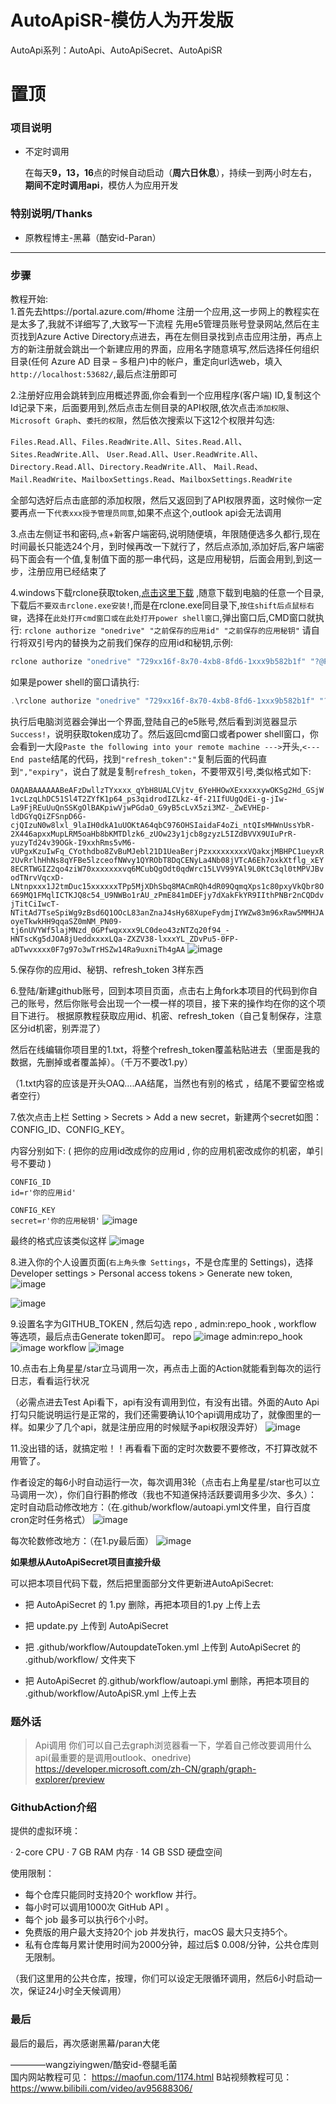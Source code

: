 # AutoApiSR-模仿人为开发版

AutoApi系列：AutoApi、AutoApiSecret、AutoApiSR

# 置顶 #

### 项目说明 ###
* 不定时调用

  在每天**9，13，16**点的时候自动启动（**周六日休息**），持续一到两小时左右，**期间不定时调用api**，模仿人为应用开发

### 特别说明/Thanks ###
* 原教程博主-黑幕（酷安id-Paran）

--------------------------------------------------------------

### 步骤 ###
教程开始:<br>
1.首先去https://portal.azure.com/#home 注册一个应用,这一步网上的教程实在是太多了,我就不详细写了,大致写一下流程
先用e5管理员账号登录网站,然后在主页找到Azure Active Directory点进去，再在左侧目录找到点击应用注册，再点上方的新注册就会跳出一个新建应用的界面，应用名字随意填写,然后选择任何组织目录(任何 Azure AD 目录 – 多租户)中的帐户，重定向url选web，填入`http://localhost:53682/`,最后点注册即可

2.注册好应用会跳转到应用概述界面,你会看到一个应用程序(客户端) ID,复制这个Id记录下来，后面要用到,然后点击左侧目录的API权限,依次点击`添加权限`、`Microsoft Graph`、`委托的权限`，然后依次搜索以下这12个权限并勾选:

`Files.Read.All`、`Files.ReadWrite.All`、`Sites.Read.All`、`Sites.ReadWrite.All`、
`User.Read.All`、`User.ReadWrite.All`、`Directory.Read.All`、`Directory.ReadWrite.All`、
`Mail.Read`、`Mail.ReadWrite`、`MailboxSettings.Read`、`MailboxSettings.ReadWrite`

全部勾选好后点击底部的添加权限，然后又返回到了API权限界面，这时候你一定要再点一下`代表xxx授予管理员同意`,如果不点这个,outlook api会无法调用

3.点击左侧证书和密码,点+新客户端密码,说明随便填，年限随便选多久都行,现在时间最长只能选24个月，到时候再改一下就行了，然后点添加,添加好后,客户端密码下面会有一个值,复制值下面的那一串代码，这是应用秘钥，后面会用到,到这一步，注册应用已经结束了

4.windows下载rclone获取token,[点击这里下载](https://downloads.rclone.org/v1.57.0/rclone-v1.57.0-windows-amd64.zip) ,随意下载到电脑的任意一个目录,下载后`不要双击rclone.exe安装!`,而是在rclone.exe同目录下,`按住shift后点鼠标右键`，选择在`此处打开cmd窗口或在此处打开power shell窗口`,弹出窗口后,CMD窗口就执行:
`rclone authorize "onedrive" "之前保存的应用id" "之前保存的应用秘钥"`
请自行将双引号内的替换为之前我们保存的应用id和秘钥,示例:
```java
rclone authorize "onedrive" "729xx16f-8x70-4xb8-8fd6-1xxx9b582b1f" "?@P@4u/fxxcxxx28:B-3i_QxxFxc6_ZO"
```
如果是power shell的窗口请执行:
```java
.\rclone authorize "onedrive" "729xx16f-8x70-4xb8-8fd6-1xxx9b582b1f" "?@P@4u/fxxcxxx28:B-3i_QxxFxc6_ZO"
```
执行后电脑浏览器会弹出一个界面,登陆自己的e5账号,然后看到浏览器显示`Success!`，说明获取token成功了。然后返回cmd窗口或者power shell窗口，你会看到一大段`Paste the following into your remote machine --->`开头,`<---End paste`结尾的代码，找到`"refresh_token":"`复制后面的代码直到`","expiry"`，说白了就是复制`refresh_token`，不要带双引号,类似格式如下:

`OAQABAAAAAABeAFzDwllzTYxxxx_qYbH8UALCVjtv_6YeHHOwXExxxxxywOKSg2Hd_GSjW1vcLzqLhDC51Sl4T2ZYfK1p64_ps3qidrodIZLkz-4f-21IfUUgQdEi-g-jIw-La9FjREuUuQnSSKgOlBAKpiwVjwPGdaO_G9yB5cLvX5zi3MZ-_ZwEVHEp-ldDGYqQiZFSnpD6G-cjQIzuN0w8lxl_9laIH0dkA1uUOKtA64qbC976OHSIaidaF4oZi_ntQIsMHWnUssYbR-2X446apxxMupLRM5oaHb8bKMTDlzk6_zUOw23y1jcb8gzyzL5IZdBVVX9UIuPrR-yuzyTd24v39OGk-I9xxhRms5vM6-vUPgxKzuIwFq_CYothdbo8ZvBuMJebl21D1UeaBerjPzxxxxxxxxxVQakxjMBHPC1ueyxR2UvRrlhHhNs8qYFBe5lzceofNWvy1QYRObT8DqCENyLa4Nb08jVTcA6Eh7oxkXtflg_xEY8ECRTWGIZ2qo4ziW70xxxxxxxvq6MCubQgOdt0qdWrc15LVV99YAl9L0KtC3ql0tMPVJBvodTNrvVqcxD-LNtnpxxx1J2tmDuc15xxxxxxTPp5MjXDhSbq8MACmRQh4dR09QqmqXps1c80pxyVkQbr8O669MQ1FMqlICTKJQ8c54_U9NWBo1rAU_zPmE841mDEFjy7dXakFkYR9IIthPNBr2nCQDdvjTitCiIwcT-NTitAd7TseSpiWg9zBsd6Q1OOcL83anZnaJ4sHy68XupeFydmjIYWZw83m96xRaw5MMHJAoyeTkwkHH9qqaSZ0mNM_PN09-tj6nUVYWf5lajMNzd_0GPfwqxxxx9LC0deo43zNTZq20f94_-HNTscKg5dJOA8jUeddxxxxLQa-ZXZV38-lxxxYL_ZDvPu5-0FP-aDTwvxxxx0F7g97o3wTrHSZw14Ra9uxniTh4gAA`
![image](https://spark2077-my.sharepoint.com/personal/spark_spark2077_onmicrosoft_com/_layouts/52/download.aspx?share=EXvYxPqBn2JMgg3DDFjSp_UBfiMj6iOAonRN5niZ_EOIzw
)<br>

5.保存你的应用id、秘钥、refresh_token 3样东西

6.登陆/新建github账号，回到本项目页面，点击右上角fork本项目的代码到你自己的账号，然后你账号会出现一个一模一样的项目，接下来的操作均在你的这个项目下进行。
根据原教程获取应用id、机密、refresh_token（自己复制保存，注意区分id机密，别弄混了）

然后在线编辑你项目里的1.txt，将整个refresh_token覆盖粘贴进去（里面是我的数据，先删掉或者覆盖掉）。（千万不要改1.py）

（1.txt内容的应该是开头OAQ….AA结尾，当然也有别的格式 ，结尾不要留空格或者空行）<br>

7.依次点击上栏 Setting > Secrets > Add a new secret，新建两个secret如图：CONFIG_ID、CONFIG_KEY。

内容分别如下: ( 把你的应用id改成你的应用id , 你的应用机密改成你的机密，单引号不要动 )

`CONFIG_ID`<br>
`id=r'你的应用id'`

`CONFIG_KEY`<br>
`secret=r'你的应用秘钥'`
![image](https://spark2077-my.sharepoint.com/personal/spark_spark2077_onmicrosoft_com/_layouts/52/download.aspx?share=ER_B5xsugmBJn7nae9e20bsB7Tz3DGB7v3TrlI_E0BfFkQ)

最终的格式应该类似这样
![image](https://spark2077-my.sharepoint.com/personal/spark_spark2077_onmicrosoft_com/_layouts/52/download.aspx?share=EfmyEM353VxPqNOAzxNUydwBjP9wCUqnNKZaCxpwxo11Aw)

8.进入你的个人设置页面(`右上角头像 Settings`，不是仓库里的 Settings)，选择 Developer settings > Personal access tokens > Generate new token,
![image](https://spark2077-my.sharepoint.com/personal/spark_spark2077_onmicrosoft_com/_layouts/52/download.aspx?share=EegowuLBPXZAln_Z8orR37QBKfyDinbzTJt6-m0fuG0mRg)

![image](https://spark2077-my.sharepoint.com/personal/spark_spark2077_onmicrosoft_com/_layouts/52/download.aspx?share=EbqziymKzgxIiD8dttycaJEBpek9-c-ie8g4zgmtgAgeYw)

9.设置名字为GITHUB_TOKEN , 然后勾选 repo , admin:repo_hook , workflow 等选项，最后点击Generate token即可。
repo
![image](https://spark2077-my.sharepoint.com/personal/spark_spark2077_onmicrosoft_com/_layouts/52/download.aspx?share=EcCPXHe8wTJNgblJeYGg9_gBxK4f0XQAn59K-RaCN-Tcfg)
admin:repo_hook
![image](https://spark2077-my.sharepoint.com/personal/spark_spark2077_onmicrosoft_com/_layouts/52/download.aspx?share=EemQ1hH4FQRBoA6gF-4ZjmUBEUlElk_48Qq2Om19koN_Vg)
workflow
![image](https://spark2077-my.sharepoint.com/personal/spark_spark2077_onmicrosoft_com/_layouts/52/download.aspx?share=Ebrst7Bz2XhMoiajeDCZWw4BgmgReoYG_J2kJOa-Xh783w)

10.点击右上角星星/star立马调用一次，再点击上面的Action就能看到每次的运行日志，看看运行状况

（必需点进去Test Api看下，api有没有调用到位，有没有出错。外面的Auto Api打勾只能说明运行是正常的，我们还需要确认10个api调用成功了，就像图里的一样。如果少了几个api，就是注册应用的时候赋予api权限没弄好）
![image](https://spark2077-my.sharepoint.com/personal/spark_spark2077_onmicrosoft_com/_layouts/52/download.aspx?share=ETpxwJuYNXdPjvO7dR2RXFsBiN1vwt3mY2JXL4IyRa2vlA)


11.没出错的话，就搞定啦！！再看看下面的定时次数要不要修改，不打算改就不用管了。

作者设定的每6小时自动运行一次，每次调用3轮（点击右上角星星/star也可以立马调用一次），你们自行斟酌修改（我也不知道保持活跃要调用多少次、多久）：
定时自动启动修改地方：（在.github/workflow/autoapi.yml文件里，自行百度cron定时任务格式）
![image](https://spark2077-my.sharepoint.com/personal/spark_spark2077_onmicrosoft_com/_layouts/52/download.aspx?share=EeC7daKUgb5EvfWEvwWx3DABDbVRYh3VLgb-N-ivmYJ3XQ)

每次轮数修改地方：（在1.py最后面）
![image](https://spark2077-my.sharepoint.com/personal/spark_spark2077_onmicrosoft_com/_layouts/52/download.aspx?share=ETBuwRJzkZJAij_X2OVR-WEBzL0KIq7r5l6P8o-WWkqrxw)

**如果想从AutoApiSecret项目直接升级**

  可以把本项目代码下载，然后把里面部分文件更新进AutoApiSecret:
  * 把 AutoApiSecret 的 1.py 删除，再把本项目的1.py 上传上去
  
  * 把 update.py 上传到 AutoApiSecret
  
  * 把 .github/workflow/AutoupdateToken.yml 上传到 AutoApiSecret 的 .github/workflow/ 文件夹下
  
  * 把 AutoApiSecret 的.github/workflow/autoapi.yml 删除，再把本项目的 .github/workflow/AutoApiSR.yml 上传上去

### 题外话 ###
> Api调用
  你们可以自己去graph浏览器看一下，学着自己修改要调用什么api(最重要的是调用outlook、onedrive)
  https://developer.microsoft.com/zh-CN/graph/graph-explorer/preview

### GithubAction介绍 ###
提供的虚拟环境：

· 2-core CPU
· 7 GB RAM 内存
· 14 GB SSD 硬盘空间

使用限制：
* 每个仓库只能同时支持20个 workflow 并行。
* 每小时可以调用1000次 GitHub API 。
* 每个 job 最多可以执行6个小时。
* 免费版的用户最大支持20个 job 并发执行，macOS 最大只支持5个。
* 私有仓库每月累计使用时间为2000分钟，超过后$ 0.008/分钟，公共仓库则无限制。

（我们这里用的公共仓库，按理，你们可以设定无限循环调用，然后6小时启动一次，保证24小时全天候调用）

### 最后 ###

  
  最后的最后，再次感谢黑幕/paran大佬
  
  ————wangziyingwen/酷安id-卷腿毛菌<br>
  国内网站教程可见： https://maofun.com/1174.html 
  B站视频教程可见：https://www.bilibili.com/video/av95688306/

